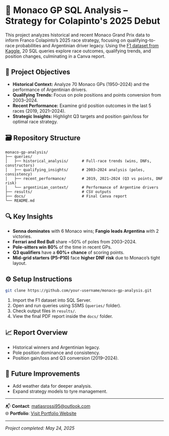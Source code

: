 # 🏁 Monaco GP SQL Analysis – Strategy for Colapinto's 2025 Debut

This project analyzes historical and recent Monaco Grand Prix data to inform Franco Colapinto’s 2025 race strategy, focusing on qualifying-to-race probabilities and Argentinian driver legacy. Using the [F1 dataset from Kaggle](https://www.kaggle.com/datasets/rohanrao/formula-1-world-championship-1950-2020), 20 SQL queries explore race outcomes, qualifying trends, and position changes, culminating in a Canva report.

## 🎯 Project Objectives

- **Historical Context:** Analyze 70 Monaco GPs (1950–2024) and the performance of Argentinian drivers.
- **Qualifying Trends:** Focus on pole positions and points conversion from 2003–2024.
- **Recent Performance:** Examine grid position outcomes in the last 5 races (2019, 2021–2024).
- **Strategic Insights:** Highlight Q3 targets and position gain/loss for optimal race strategy.

## 🗃️ Repository Structure

```
monaco-gp-analysis/
├── queries/
│   ├── historical_analysis/      # Full-race trends (wins, DNFs, constructors)
│   ├── qualifying_insights/      # 2003–2024 analysis (poles, consistency)
│   ├── recent_performance/       # 2019, 2021–2024 (Q3 vs points, DNF risk)
│   └── argentinian_context/      # Performance of Argentine drivers
├── results/                      # CSV outputs
├── docs/                         # Final Canva report
└── README.md
```

## 🔍 Key Insights

- **Senna dominates** with 6 Monaco wins; **Fangio leads Argentina** with 2 victories.
- **Ferrari and Red Bull** share ~50% of poles from 2003–2024.
- **Pole-sitters win 80%** of the time in recent GPs.
- **Q3 qualifiers** have a **60%+ chance** of scoring points.
- **Mid-grid starters (P5–P10)** face **higher DNF risk** due to Monaco’s tight layout.

## ⚙️ Setup Instructions

```bash
git clone https://github.com/your-username/monaco-gp-analysis.git
```

1. Import the F1 dataset into SQL Server.
2. Open and run queries using SSMS (`queries/` folder).
3. Check output files in `results/`.
4. View the final PDF report inside the `docs/` folder.

## 📈 Report Overview

- Historical winners and Argentinian legacy.
- Pole position dominance and consistency.
- Position gain/loss and Q3 conversion (2019–2024).

## 🌱 Future Improvements

- Add weather data for deeper analysis.
- Expand strategy models to tyre management.

---

📬 **Contact**: [matiasrossi95@outlook.com](mailto:matiasrossi95@outlook.com)  
🌐 **Portfolio**: [Visit Portfolio Website](https://matirossi87mr.wixsite.com/matiasrossi-porfolio)  

---

_Project completed: May 24, 2025_
